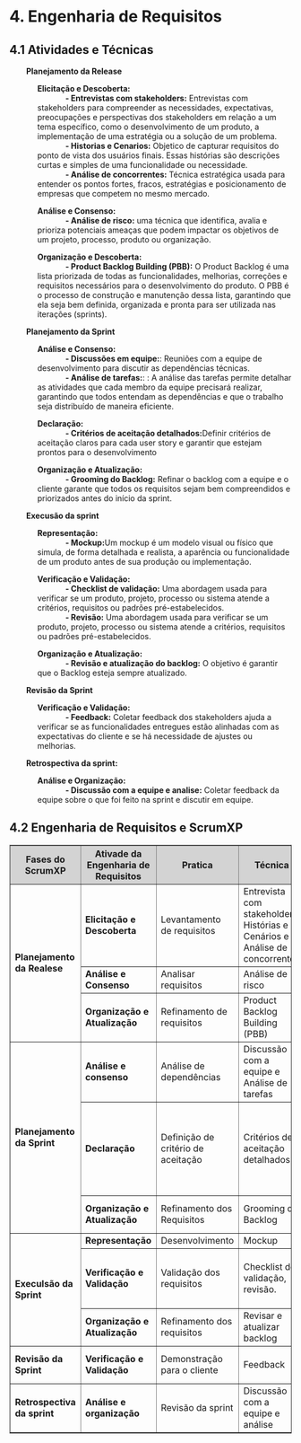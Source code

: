 # **4. Engenharia de Requisitos**

## **4.1 Atividades e Técnicas**

<p style="margin-left: 30px;"><strong>Planejamento da Release</strong></p>
<p style="margin-left: 50px;"><strong>Elicitação e Descoberta:</strong><br>
<span style="margin-left: 50px;"><strong>- Entrevistas com stakeholders:</strong> Entrevistas com stakeholders para compreender as necessidades, expectativas, preocupações e perspectivas dos stakeholders em relação a um tema específico, como o desenvolvimento de um produto, a implementação de uma estratégia ou a solução de um problema.<br></span>
<span style="margin-left: 50px;"><strong>- Historias e Cenarios:</strong> Objetico de capturar requisitos do ponto de vista dos usuários finais. Essas histórias são descrições curtas e simples de uma funcionalidade ou necessidade.<br></span>
<span style="margin-left: 50px;"><strong>- Análise de concorrentes:</strong> Técnica estratégica usada para entender os pontos fortes, fracos, estratégias e posicionamento de empresas que competem no mesmo mercado.<br></span>
</p>
<p style="margin-left: 50px;"><strong>Análise e Consenso:</strong><br>
<span style="margin-left: 50px;"><strong>- Análise de risco:</strong>  uma técnica que identifica, avalia e prioriza potenciais ameaças que podem impactar os objetivos de um projeto, processo, produto ou organização.<br></span>
</p>
<p style="margin-left: 50px;"><strong>Organização e Descoberta:</strong><br>
<span style="margin-left: 50px;"><strong>- Product Backlog Building (PBB):</strong>  O Product Backlog é uma lista priorizada de todas as funcionalidades, melhorias, correções e requisitos necessários para o desenvolvimento do produto. O PBB é o processo de construção e manutenção dessa lista, garantindo que ela seja bem definida, organizada e pronta para ser utilizada nas iterações (sprints).<br></span>
</p>
<p style="margin-left: 30px;"><strong>Planejamento da Sprint</strong></p>
<p style="margin-left: 50px;"><strong>Análise e Consenso:</strong><br>
<span style="margin-left: 50px;"><strong>- Discussões em equipe:</strong>: Reuniões com a equipe de desenvolvimento para discutir as dependências
técnicas.<br></span>
<span style="margin-left: 50px;"><strong>- Análise de tarefas:</strong>: : A análise das tarefas permite detalhar as atividades que cada membro da
equipe precisará realizar, garantindo que todos entendam as dependências e que o trabalho seja
distribuído de maneira eficiente.<br></span>
</p>
<p style="margin-left: 50px;"><strong>Declaração:</strong><br>
<span style="margin-left: 50px;"><strong>- Critérios de aceitação detalhados:</strong>Definir critérios de aceitação
claros para cada user story e garantir que estejam prontos para o desenvolvimento<br></span>
</p>
<p style="margin-left: 50px;"><strong>Organização e Atualização:</strong><br>
<span style="margin-left: 50px;"><strong>- Grooming do Backlog:</strong> Refinar o backlog com a equipe e o cliente garante que todos os requisitos
sejam bem compreendidos e priorizados antes do início da sprint.<br></span>
</p>
<p style="margin-left: 30px;"><strong>Execusão da sprint</strong></p>
<p style="margin-left: 50px;"><strong>Representação:</strong><br>
<span style="margin-left: 50px;"><strong>- Mockup:</strong>Um mockup é um modelo visual ou físico que simula, de forma detalhada e realista, a aparência ou funcionalidade de um produto antes de sua produção ou implementação.<br></span>
</p>
<p style="margin-left: 50px;"><strong>Verificação e Validação:</strong><br>
<span style="margin-left: 50px;"><strong>- Checklist de validação:</strong> Uma abordagem usada para verificar se um produto, projeto, processo ou sistema atende a critérios, requisitos ou padrões pré-estabelecidos.<br></span>
<span style="margin-left: 50px;"><strong>- Revisão:</strong> Uma abordagem usada para verificar se um produto, projeto, processo ou sistema atende a critérios, requisitos ou padrões pré-estabelecidos.<br></span>
</p>
<p style="margin-left: 50px;"><strong>Organização e Atualização:</strong><br>
<span style="margin-left: 50px;"><strong>- Revisão e atualização do backlog:</strong> O objetivo é garantir que o Backlog esteja sempre atualizado.<br></span>
</p>
<p style="margin-left: 30px;"><strong>Revisão da Sprint</strong></p>
<p style="margin-left: 50px;"><strong>Verificação e Validação:</strong><br>
<span style="margin-left: 50px;"><strong>- Feedback:</strong> Coletar feedback dos stakeholders ajuda a verificar se as funcionalidades entregues estão alinhadas com as expectativas do
cliente e se há necessidade de ajustes ou melhorias. <br></span>
</p>
<p style="margin-left: 30px;"><strong>Retrospectiva da sprint:</strong></p>
<p style="margin-left: 50px;"><strong>Análise e Organização:</strong><br>
<span style="margin-left: 50px;"><strong>- Discussão com a equipe e analise:</strong> Coletar feedback
da equipe sobre o que foi feito na sprint e discutir em equipe.<br></span>
</p>



## **4.2 Engenharia de Requisitos e ScrumXP**

<table border="1">
  <thead style="background-color: #D3D3D3;">
    <tr>
      <th><strong>Fases do ScrumXP</strong></th>
      <th><strong>Ativade da Engenharia de Requisitos</strong></th>
      <th><strong>Pratica</strong></th>
      <th><strong>Técnica</strong></th>
      <th><strong>Resultados Esperados</strong></th>
    </tr>
  </thead>
  <tbody>
    <tr>
      <td rowspan="3"><strong>Planejamento da Realese</strong></td>
      <td><strong>Elicitação e Descoberta</strong></td>
      <td>Levantamento de requisitos</td>
      <td>Entrevista com stakeholders, Histórias e Cenários e  Análise de concorrentes</td>
      <td>Visão de produto e Declaração do problema</td>
    </tr>
    <tr>
      <td><strong>Análise e Consenso</strong></td>
      <td>Analisar requisitos</td>
      <td>Análise de risco</td>
      <td>Visão de produto</td>
    </tr>
    <tr>
      <td><strong>Organização e Atualização</strong></td>
      <td>Refinamento de requisitos</td>
      <td>Product Backlog Building (PBB)</td>
      <td>User story claros e objetivos</td>
    </tr>
    <tr>
      <td rowspan="3"><strong>Planejamento da Sprint</strong></td>
      <td><strong>Análise e consenso</strong></td>
      <td>Análise de dependências</td>
      <td>Discussão com a equipe e Análise de tarefas </td>
      <td>Consenso com a equipe dos requisitos necessários</td>
    </tr>
    <tr>
      <td><strong>Declaração</strong></td>
      <td>Definição de critério de aceitação</td>
      <td>Critérios de aceitação detalhados</td>
      <td>User stories com critérios de aceitação claros e objetivos bem definidos</td>
    </tr>
    <tr>
      <td><strong>Organização e Atualização</strong></td>
      <td>Refinamento dos Requisitos </td>
      <td>Grooming do Backlog</td>
      <td>Backlog de requisitos atualizado</td>
    </tr>
    <tr>
      <td rowspan="3"><strong>Execulsão da Sprint</strong></td>
      <td><strong>Representação</strong></td>
      <td>Desenvolvimento</td>
      <td>Mockup</td>
      <td>Mockup</td>
    </tr>
    <tr>
      <td><strong>Verificação e Validação</strong></td>
      <td>Validação dos requisitos</td>
      <td>Checklist de validação, revisão.</td>
      <td>Resultados da revisão e resultados do checklist</td>
    </tr>
    <tr>
      <td><strong>Organização e Atualização</strong></td>
      <td>Refinamento dos requisitos</td>
      <td>Revisar e atualizar backlog</td>
      <td>Manter backlog atualizado</td>
    </tr>
    <tr>
      <td><strong>Revisão da Sprint</strong></td>
      <td><strong>Verificação e Validação</strong></td>
      <td>Demonstração para o cliente</td>
      <td>Feedback</td>
      <td>Coletar feedback do cliente</td>
    </tr>
    <tr>
      <td><strong>Retrospectiva da sprint</strong></td>
      <td><strong>Análise e organização</strong></td>
      <td>Revisão da sprint </td>
      <td>Discussão com a equipe e análise</td>
      <td>Coletar o feedback da equipe</td>
    </tr>
  </tbody>
</table>